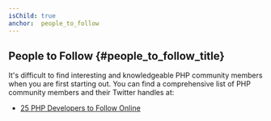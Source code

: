 ```yaml
---
isChild: true
anchor:  people_to_follow
---
```


## People to Follow {#people_to_follow_title}

It's difficult to find interesting and knowledgeable PHP
community members when you are first starting out. You can
find a comprehensive list of PHP community members and their
Twitter handles at:

* [25 PHP Developers to Follow Online][php-developers-to-follow]


[php-developers-to-follow]: https://blog.newrelic.com/2014/05/02/25-php-developers-follow-online/
